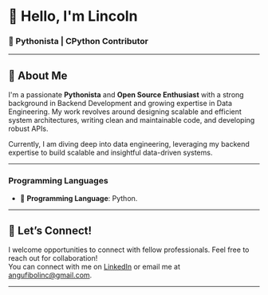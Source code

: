 # 👋 Hello, I'm Lincoln  
###  🐍 Pythonista | CPython Contributor

---

## 🚀 About Me
I'm a passionate **Pythonista**  and **Open Source Enthusiast** with a strong background in Backend Development and growing expertise in Data Engineering. My work revolves around designing scalable and efficient system architectures, writing clean and maintainable code, and developing robust APIs.

Currently, I am diving deep into data engineering, leveraging my backend expertise to build scalable and insightful data-driven systems.

---
### **Programming Languages**
- 🐍 **Programming Language**: Python.
---

## 🤝 Let’s Connect!
I welcome opportunities to connect with fellow professionals. Feel free to reach out for collaboration!  
You can connect with me on [LinkedIn](https://linkedin.com/in/linc-/) or email me at angufibolinc@gmail.com.

---

